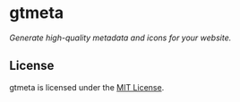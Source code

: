 # gtmeta

_Generate high-quality metadata and icons for your website._

## License

gtmeta is licensed under the [MIT License](LICENSE).
